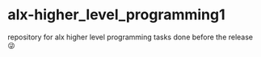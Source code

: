 # alx-higher_level_programming1
repository for alx higher level programming tasks done before the release 😜

